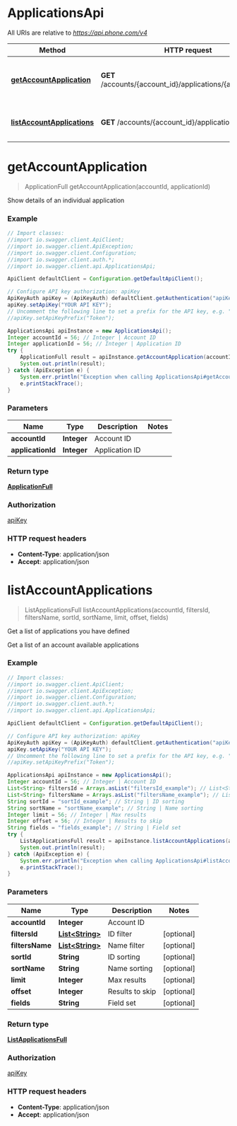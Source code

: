 # ApplicationsApi

All URIs are relative to *https://api.phone.com/v4*

Method | HTTP request | Description
------------- | ------------- | -------------
[**getAccountApplication**](ApplicationsApi.md#getAccountApplication) | **GET** /accounts/{account_id}/applications/{application_id} | Show details of an individual application
[**listAccountApplications**](ApplicationsApi.md#listAccountApplications) | **GET** /accounts/{account_id}/applications | Get a list of applications you have defined


<a name="getAccountApplication"></a>
# **getAccountApplication**
> ApplicationFull getAccountApplication(accountId, applicationId)

Show details of an individual application



### Example
```java
// Import classes:
//import io.swagger.client.ApiClient;
//import io.swagger.client.ApiException;
//import io.swagger.client.Configuration;
//import io.swagger.client.auth.*;
//import io.swagger.client.api.ApplicationsApi;

ApiClient defaultClient = Configuration.getDefaultApiClient();

// Configure API key authorization: apiKey
ApiKeyAuth apiKey = (ApiKeyAuth) defaultClient.getAuthentication("apiKey");
apiKey.setApiKey("YOUR API KEY");
// Uncomment the following line to set a prefix for the API key, e.g. "Token" (defaults to null)
//apiKey.setApiKeyPrefix("Token");

ApplicationsApi apiInstance = new ApplicationsApi();
Integer accountId = 56; // Integer | Account ID
Integer applicationId = 56; // Integer | Application ID
try {
    ApplicationFull result = apiInstance.getAccountApplication(accountId, applicationId);
    System.out.println(result);
} catch (ApiException e) {
    System.err.println("Exception when calling ApplicationsApi#getAccountApplication");
    e.printStackTrace();
}
```

### Parameters

Name | Type | Description  | Notes
------------- | ------------- | ------------- | -------------
 **accountId** | **Integer**| Account ID |
 **applicationId** | **Integer**| Application ID |

### Return type

[**ApplicationFull**](ApplicationFull.md)

### Authorization

[apiKey](../README.md#apiKey)

### HTTP request headers

 - **Content-Type**: application/json
 - **Accept**: application/json

<a name="listAccountApplications"></a>
# **listAccountApplications**
> ListApplicationsFull listAccountApplications(accountId, filtersId, filtersName, sortId, sortName, limit, offset, fields)

Get a list of applications you have defined

Get a list of an account available applications

### Example
```java
// Import classes:
//import io.swagger.client.ApiClient;
//import io.swagger.client.ApiException;
//import io.swagger.client.Configuration;
//import io.swagger.client.auth.*;
//import io.swagger.client.api.ApplicationsApi;

ApiClient defaultClient = Configuration.getDefaultApiClient();

// Configure API key authorization: apiKey
ApiKeyAuth apiKey = (ApiKeyAuth) defaultClient.getAuthentication("apiKey");
apiKey.setApiKey("YOUR API KEY");
// Uncomment the following line to set a prefix for the API key, e.g. "Token" (defaults to null)
//apiKey.setApiKeyPrefix("Token");

ApplicationsApi apiInstance = new ApplicationsApi();
Integer accountId = 56; // Integer | Account ID
List<String> filtersId = Arrays.asList("filtersId_example"); // List<String> | ID filter
List<String> filtersName = Arrays.asList("filtersName_example"); // List<String> | Name filter
String sortId = "sortId_example"; // String | ID sorting
String sortName = "sortName_example"; // String | Name sorting
Integer limit = 56; // Integer | Max results
Integer offset = 56; // Integer | Results to skip
String fields = "fields_example"; // String | Field set
try {
    ListApplicationsFull result = apiInstance.listAccountApplications(accountId, filtersId, filtersName, sortId, sortName, limit, offset, fields);
    System.out.println(result);
} catch (ApiException e) {
    System.err.println("Exception when calling ApplicationsApi#listAccountApplications");
    e.printStackTrace();
}
```

### Parameters

Name | Type | Description  | Notes
------------- | ------------- | ------------- | -------------
 **accountId** | **Integer**| Account ID |
 **filtersId** | [**List&lt;String&gt;**](String.md)| ID filter | [optional]
 **filtersName** | [**List&lt;String&gt;**](String.md)| Name filter | [optional]
 **sortId** | **String**| ID sorting | [optional]
 **sortName** | **String**| Name sorting | [optional]
 **limit** | **Integer**| Max results | [optional]
 **offset** | **Integer**| Results to skip | [optional]
 **fields** | **String**| Field set | [optional]

### Return type

[**ListApplicationsFull**](ListApplicationsFull.md)

### Authorization

[apiKey](../README.md#apiKey)

### HTTP request headers

 - **Content-Type**: application/json
 - **Accept**: application/json

